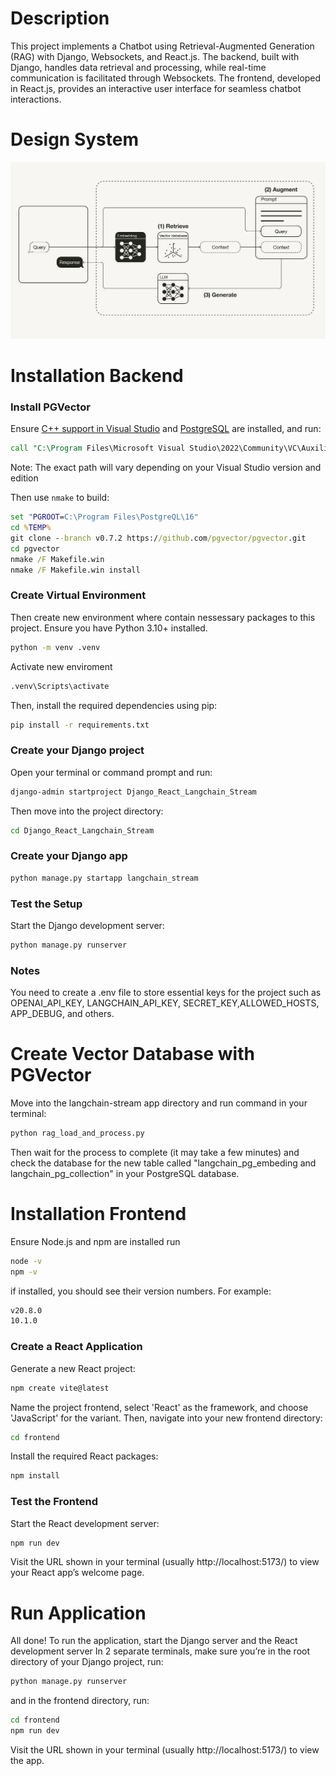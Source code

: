 
# Description
This project implements a Chatbot using Retrieval-Augmented Generation (RAG) with Django, Websockets, and React.js. The backend, built with Django, handles data retrieval and processing, while real-time communication is facilitated through Websockets. The frontend, developed in React.js, provides an interactive user interface for seamless chatbot interactions.

# Design System
![Desigin System](./design-system.jpg)

# Installation Backend
### Install PGVector

Ensure [C++ support in Visual Studio](https://learn.microsoft.com/en-us/cpp/build/building-on-the-command-line?view=msvc-170#download-and-install-the-tools) and [PostgreSQL](https://www.postgresql.org/download/windows/) are installed, and run:

```cmd
call "C:\Program Files\Microsoft Visual Studio\2022\Community\VC\Auxiliary\Build\vcvars64.bat"
```

Note: The exact path will vary depending on your Visual Studio version and edition

Then use `nmake` to build:

```cmd
set "PGROOT=C:\Program Files\PostgreQL\16"
cd %TEMP%
git clone --branch v0.7.2 https://github.com/pgvector/pgvector.git
cd pgvector
nmake /F Makefile.win
nmake /F Makefile.win install
```
### Create Virtual Environment
Then create new environment where contain nessessary packages to this project.
Ensure you have Python 3.10+ installed.
```cmd
python -m venv .venv
```
Activate new enviroment
```cmd
.venv\Scripts\activate
```
Then, install the required dependencies using pip:
```cmd
pip install -r requirements.txt
```
### Create your Django project
Open your terminal or command prompt and run:
```cmd
django-admin startproject Django_React_Langchain_Stream
```
Then move into the project directory:
```cmd
cd Django_React_Langchain_Stream
```
### Create your Django app
```cmd
python manage.py startapp langchain_stream
```
### Test the Setup
Start the Django development server:
```cmd
python manage.py runserver
```
### Notes
You need to create a .env file to store essential keys for the project such as OPENAI_API_KEY, LANGCHAIN_API_KEY, SECRET_KEY,ALLOWED_HOSTS, APP_DEBUG,  and others.

# Create Vector Database with PGVector
Move into the langchain-stream app directory and run command in your terminal:
```cmd
python rag_load_and_process.py
```
Then wait for the process to complete (it may take a few minutes) and check the database for the new table called "langchain_pg_embeding and langchain_pg_collection" in your PostgreSQL database.

# Installation Frontend
Ensure Node.js and npm are installed
run
```cmd
node -v
npm -v
```
if installed, you should see their version numbers. For example:
```cmd
v20.8.0
10.1.0
```
### Create a React Application
Generate a new React project:
```cmd
npm create vite@latest
```
Name the project frontend, select 'React' as the framework, and choose 'JavaScript' for the variant. Then, navigate into your new frontend directory:

```cmd
cd frontend
```
Install the required React packages:
```cmd
npm install
```

### Test the Frontend
Start the React development server:
```cmd
npm run dev
```
Visit the URL shown in your terminal (usually http://localhost:5173/) to view your React app’s welcome page.

# Run Application
All done! To run the application, start the Django server and the React development server
In 2 separate terminals, make sure you’re in the root directory of your Django project, run:
```cmd
python manage.py runserver
```
and in the frontend directory, run:
```cmd
cd frontend
npm run dev
```
Visit the URL shown in your terminal (usually http://localhost:5173/) to view the app.




